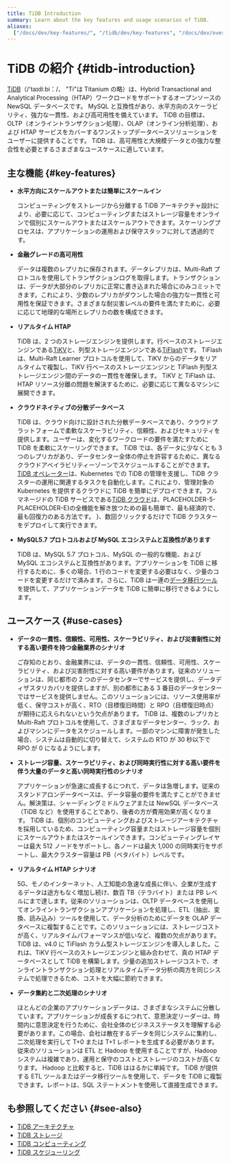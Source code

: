 ```yaml
---
title: TiDB Introduction
summary: Learn about the key features and usage scenarios of TiDB.
aliases:
  ["/docs/dev/key-features/", "/tidb/dev/key-features", "/docs/dev/overview/"]
---
```


# TiDB の紹介 {#tidb-introduction}

[TiDB](https://github.com/pingcap/tidb)（/&#39;taɪdiːbi：/、 &quot;Ti&quot;は Titanium の略）は、Hybrid Transactional and Analytical Processing（HTAP）ワークロードをサポートするオープンソースの NewSQL データベースです。 MySQL と互換性があり、水平方向のスケーラビリティ、強力な一貫性、および高可用性を備えています。 TiDB の目標は、OLTP（オンライントランザクション処理）、OLAP（オンライン分析処理）、および HTAP サービスをカバーするワンストップデータベースソリューションをユーザーに提供することです。 TiDB は、高可用性と大規模データとの強力な整合性を必要とするさまざまなユースケースに適しています。

## 主な機能 {#key-features}

- <strong>水平方向にスケールアウトまたは簡単にスケールイン</strong>

  コンピューティングをストレージから分離する TiDB アーキテクチャ設計により、必要に応じて、コンピューティングまたはストレージ容量をオンラインで個別にスケールアウトまたはスケールアウトできます。スケーリングプロセスは、アプリケーションの運用および保守スタッフに対して透過的です。

- <strong>金融グレードの高可用性</strong>

  データは複数のレプリカに保存されます。データレプリカは、Multi-Raft プロトコルを使用してトランザクションログを取得します。トランザクションは、データが大部分のレプリカに正常に書き込まれた場合にのみコミットできます。これにより、少数のレプリカがダウンした場合の強力な一貫性と可用性を保証できます。さまざまな耐災害レベルの要件を満たすために、必要に応じて地理的な場所とレプリカの数を構成できます。

- <strong>リアルタイム HTAP</strong>

  TiDB は、2 つのストレージエンジンを提供します。行ベースのストレージエンジンである[TiKV](/tikv-overview.md)と、列型ストレージエンジンである[TiFlash](/tiflash/tiflash-overview.md)です。 TiFlash は、Multi-Raft Learner プロトコルを使用して、TiKV からのデータをリアルタイムで複製し、TiKV 行ベースのストレージエンジンと TiFlash 列型ストレージエンジン間のデータの一貫性を確保します。 TiKV と TiFlash は、HTAP リソース分離の問題を解決するために、必要に応じて異なるマシンに展開できます。

- <strong>クラウドネイティブの分散データベース</strong>

  TiDB は、クラウド向けに設計された分散データベースであり、クラウドプラットフォームで柔軟なスケーラビリティ、信頼性、およびセキュリティを提供します。ユーザーは、変化するワークロードの要件を満たすために TiDB を柔軟にスケーリングできます。 TiDB では、各データに少なくとも 3 つのレプリカがあり、データセンター全体の停止を許容するために、異なるクラウドアベイラビリティーゾーンでスケジュールすることができます。 [TiDB オペレーター](https://docs.pingcap.com/tidb-in-kubernetes/stable/tidb-operator-overview)は、Kubernetes での TiDB の管理を支援し、TiDB クラスターの運用に関連するタスクを自動化します。これにより、管理対象の Kubernetes を提供するクラウドに TiDB を簡単にデプロイできます。フルマネージドの TiDB サービスである[TiDB クラウド](https://pingcap.com/tidb-cloud/)は、PLACEHOLDER-5-PLACEHOLDER-E}の全機能を解き放つための最も簡単で、最も経済的で、最も回復力のある方法です。 }、数回クリックするだけで TiDB クラスターをデプロイして実行できます。

- <strong>MySQL5.7 プロトコルおよび MySQL エコシステムと互換性があります</strong>

  TiDB は、MySQL 5.7 プロトコル、MySQL の一般的な機能、および MySQL エコシステムと互換性があります。アプリケーションを TiDB に移行するために、多くの場合、1 行のコードを変更する必要はなく、少量のコードを変更するだけで済みます。さらに、TiDB は一連の[データ移行ツール](/ecosystem-tool-user-guide.md)を提供して、アプリケーションデータを TiDB に簡単に移行できるようにします。

## ユースケース {#use-cases}

- <strong>データの一貫性、信頼性、可用性、スケーラビリティ、および災害耐性に対する高い要件を持つ金融業界のシナリオ</strong>

  ご存知のとおり、金融業界には、データの一貫性、信頼性、可用性、スケーラビリティ、および災害耐性に対する高い要件があります。従来のソリューションは、同じ都市の 2 つのデータセンターでサービスを提供し、データディザスタリカバリを提供しますが、別の都市にある 3 番目のデータセンターではサービスを提供しません。このソリューションには、リソース使用率が低く、保守コストが高く、RTO（目標復旧時間）と RPO（目標復旧時点）が期待に応えられないという欠点があります。 TiDB は、複数のレプリカと Multi-Raft プロトコルを使用して、さまざまなデータセンター、ラック、およびマシンにデータをスケジュールします。一部のマシンに障害が発生した場合、システムは自動的に切り替えて、システムの RTO が 30 秒以下で RPO が 0 になるようにします。

- <strong>ストレージ容量、スケーラビリティ、および同時実行性に対する高い要件を伴う大量のデータと高い同時実行性のシナリオ</strong>

  アプリケーションが急速に成長するにつれて、データは急増します。従来のスタンドアロンデータベースは、データ容量の要件を満たすことができません。解決策は、シャーディングミドルウェアまたは NewSQL データベース（TiDB など）を使用することであり、後者の方が費用効果が高くなります。 TiDB は、個別のコンピューティングおよびストレージアーキテクチャを採用しているため、コンピューティング容量またはストレージ容量を個別にスケールアウトまたはスケールインできます。コンピューティングレイヤーは最大 512 ノードをサポートし、各ノードは最大 1,000 の同時実行をサポートし、最大クラスター容量は PB（ペタバイト）レベルです。

- <strong>リアルタイム HTAP シナリオ</strong>

  5G、モノのインターネット、人工知能の急速な成長に伴い、企業が生成するデータは途方もなく増加し続け、数百 TB（テラバイト）または PB レベルにまで達します。従来のソリューションは、OLTP データベースを使用してオンライントランザクションアプリケーションを処理し、ETL（抽出、変換、読み込み）ツールを使用して、データ分析のためにデータを OLAP データベースに複製することです。このソリューションには、ストレージコストが高く、リアルタイムパフォーマンスが低いなど、複数の欠点があります。 TiDB は、v4.0 に TiFlash カラム型ストレージエンジンを導入しました。これは、TiKV 行ベースのストレージエンジンと組み合わせて、真の HTAP データベースとして TiDB を構築します。少量の追加ストレージコストで、オンライントランザクション処理とリアルタイムデータ分析の両方を同じシステムで処理できるため、コストを大幅に節約できます。

- <strong>データ集約と二次処理のシナリオ</strong>

  ほとんどの企業のアプリケーションデータは、さまざまなシステムに分散しています。アプリケーションが成長するにつれて、意思決定リーダーは、時間内に意思決定を行うために、会社全体のビジネスステータスを理解する必要があります。この場合、会社は散在するデータを同じシステムに集約し、二次処理を実行して T+0 または T+1 レポートを生成する必要があります。従来のソリューションは ETL と Hadoop を使用することですが、Hadoop システムは複雑であり、運用と保守のコストとストレージのコストが高くなります。 Hadoop と比較すると、TiDB ははるかに単純です。 TiDB が提供する ETL ツールまたはデータ移行ツールを使用して、データを TiDB に複製できます。レポートは、SQL ステートメントを使用して直接生成できます。

## も参照してください {#see-also}

- [TiDB アーキテクチャ](/tidb-architecture.md)
- [TiDB ストレージ](/tidb-storage.md)
- [TiDB コンピューティング](/tidb-computing.md)
- [TiDB スケジューリング](/tidb-scheduling.md)
